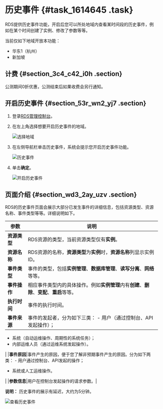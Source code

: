 # 历史事件 {#task_1614645 .task}

RDS提供历史事件功能，开启后您可以所处地域内查看某时间段的历史事件，例如在某个时间创建了实例、修改了参数等等。

当前仅如下地域开放本功能：

-   华东1（杭州）
-   新加坡

## 计费 {#section_3c4_c42_i0h .section}

公测期间0折优惠，公测结束后如果收费会另行通知。

## 开启历史事件 {#section_53r_wn2_yj7 .section}

1.  登录[RDS管理控制台](https://rds.console.aliyun.com/)。
2.  在左上角选择想要开启历史事件的地域。 

    ![选择地域](http://static-aliyun-doc.oss-cn-hangzhou.aliyuncs.com/assets/img/7814/156626460336543_zh-CN.png)

3.  在左侧导航栏单击历史事件，系统会提示您开启历史事件功能。 

    ![历史事件](http://static-aliyun-doc.oss-cn-hangzhou.aliyuncs.com/assets/img/1280298/156626460354951_zh-CN.png)

4.  单击**确定**。 

    ![开启历史事件](http://static-aliyun-doc.oss-cn-hangzhou.aliyuncs.com/assets/img/1280298/156626460455034_zh-CN.png)


## 页面介绍 {#section_wd3_2ay_uzv .section}

RDS的历史事件页面会展示大部分已发生事件的详细信息，包括资源类型、资源名称、事件类型等等。详细说明如下。

|参数|说明|
|--|--|
|**资源类型**|RDS资源的类型，当前资源类型仅有**实例**。|
|**资源名称**|RDS资源的名称，**资源类型**为**实例**时，**资源名称**列显示实例ID。|
|**事件类型**|事件的类型，包括**实例管理**、**数据库管理**、**读写分离**、**网络**等等。|
|**事件操作**|相应事件类型内的具体操作。例如**实例管理**内有**创建**、**删除**、**变配**、**重启**等等。|
|**执行时间**|事件的执行时间。|
|**事件来源**|事件的发起者，分为如下三类： -   用户（通过控制台、API发起操作）；
-   系统（自动运维操作、周期性的系统任务）；
-   内部运维人员（通过运维系统发起操作）。

 |
|**事件原因**|事件产生的原因，便于您了解非预期事件产生的原因。分为如下两类： -   用户通过控制台、API发起的操作；
-   系统或人工运维操作。

 |
|**参数信息**|用户在控制台发起操作的请求参数。|

**说明：** 历史事件的展示有延迟，大约为5分钟。

![查看历史事件](http://static-aliyun-doc.oss-cn-hangzhou.aliyuncs.com/assets/img/1280298/156626460455035_zh-CN.png)

